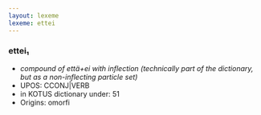```yaml
---
layout: lexeme
lexeme: ettei
---
```


###  ettei₁

* _compound of että+ei with inflection (technically part of the dictionary, but as a non-inflecting particle set)_
* UPOS:  CCONJ|VERB
* in KOTUS dictionary under:  51
* Origins: omorfi 

